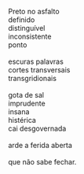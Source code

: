 Preto no asfalto
\
definido
\
distinguível
\
inconsistente
\
ponto
\
\
escuras palavras
\
cortes transversais
\
transgridionais
\
\
gota de sal
\
imprudente
\
insana
\
histérica
\
cai desgovernada
\
\
arde a ferida aberta
\
\
que não sabe fechar.
